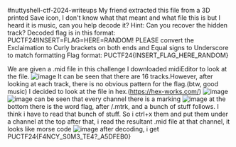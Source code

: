 #nuttyshell-ctf-2024-writeups
My friend extracted this file from a 3D printed Save icon, I don't know what that meant and what file this is but I heard it is music, can you help decode it?
Hint: Can you recover the hidden track?
Decoded flag is in this format: PUCTF24!INSERT=FLAG=HERE=RANDOM! PLEASE convert the Exclaimation to Curly brackets on both ends and Equal signs to Underscore to match formatting
Flag format: PUCTF24{INSERT_FLAG_HERE_RANDOM}

We are given a .mid file in this challenge
I downloaded midiEditor to look at the file.
![image](https://github.com/STC-STEM/nuttyshell-ctf-2024-writeups/assets/94276358/8bc68a78-db9d-415f-a378-a83ee075afae)
It can be seen that there are 16 tracks.However, after looking at each track, there is no obvious pattern for the flag.(btw, good music)
I decided to look at the file in hex.(https://hex-works.com/)
![image](https://github.com/STC-STEM/nuttyshell-ctf-2024-writeups/assets/94276358/681a36b4-e107-4980-b4b4-d8c2804dbc96)
![image](https://github.com/STC-STEM/nuttyshell-ctf-2024-writeups/assets/94276358/a679dbb3-8fbb-40c4-9fc5-97de96bc9d40)
can be seen that every channel there is a marking
![image](https://github.com/STC-STEM/nuttyshell-ctf-2024-writeups/assets/94276358/e8ea6673-90aa-49d9-b879-66a5930b5899)
at the bottom there is the word flag, after /.mtrk, and a bunch of stuff follows.
I think i have to read that bunch of stuff.
So i ctrl+x them and put them under a channel at the top
after that, i read the resultant .mid file
at that channel, it looks like morse code
![image](https://github.com/STC-STEM/nuttyshell-ctf-2024-writeups/assets/94276358/a672dd88-85d3-4c74-840f-b0ce21b93980)
after decoding, i get PUCTF24{F4NCY_S0M3_TE4?_A5DFEB0}

